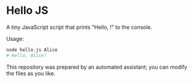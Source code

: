 # Hello JS

A tiny JavaScript script that prints "Hello, <name>!" to the console.

Usage:

```bash
node hello.js Alice
# Hello, Alice!
```

This repository was prepared by an automated assistant; you can modify the files as you like.
